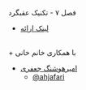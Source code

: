 فصل ۷ - تکنیک عقبگرد

+ [لینک ارائه  ](http://dl1.abrim.ir/Videos/FMP/Algorithm/AJ-980218689-Algorithm.mp4)

<br/> 
+ با همکاری خانم خانی 

+ [امیرهوشنگ جعفری](https://ahjafari.github.io )  
  - [@ahjafari](https://github.com/ahjafari/amirhjafari)
